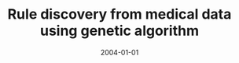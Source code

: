 ---
# Documentation: https://wowchemy.com/docs/managing-content/

title: Rule discovery from medical data using genetic algorithm
subtitle: ''
summary: ''
authors:
- Jacek Dryl
- kwasnicka
- Jan Kornafel
- markowska-kaczmar
- Rafał Matkowski
- Paweł Mikołajczyk
- Jacek Tomasiak
tags: []
categories: []
date: '2004-01-01'
lastmod: 2022-10-07T04:56:46Z
featured: false
draft: false

# Featured image
# To use, add an image named `featured.jpg/png` to your page's folder.
# Focal points: Smart, Center, TopLeft, Top, TopRight, Left, Right, BottomLeft, Bottom, BottomRight.
image:
  caption: ''
  focal_point: ''
  preview_only: false

# Projects (optional).
#   Associate this post with one or more of your projects.
#   Simply enter your project's folder or file name without extension.
#   E.g. `projects = ["internal-project"]` references `content/project/deep-learning/index.md`.
#   Otherwise, set `projects = []`.
projects: []
publishDate: '2022-10-07T04:56:45.173022Z'
publication_types:
- '1'
abstract: ''
publication: "*Fourth International ICSC Symposium on Engineering of Intelligent Systems.\
  \ EIS '2004, Funchal, Portugal, February 29 - March 2, 2004.*"
---